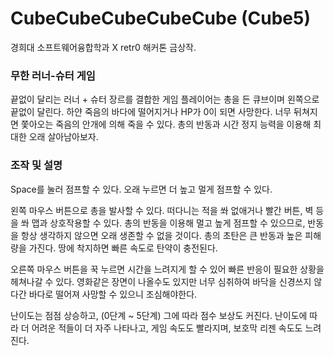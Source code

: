 # CubeCubeCubeCubeCube (Cube5)
경희대 소프트웨어융합학과 X retr0 해커톤 금상작.

### 무한 러너-슈터 게임
끝없이 달리는 러너 + 슈터 장르를 결합한 게임
플레이어는 총을 든 큐브이며 왼쪽으로 끝없이 달린다. 하얀 죽음의 바다에 떨어지거나 HP가 0이 되면 사망한다. 너무 뒤쳐지면 쫓아오는 죽음의 안개에 의해 죽을 수 있다. 총의 반동과 시간 정지 능력을 이용해 최대한 오래 살아남아보자.

### 조작 및 설명

Space를 눌러 점프할 수 있다. 오래 누르면 더 높고 멀게 점프할 수 있다.

왼쪽 마우스 버튼으로 총을 발사할 수 있다. 떠다니는 적을 쏴 없애거나 빨간 버튼, 벽 등을 쏴 맵과 상호작용할 수 있다. 총의 반동을 이용해 멀고 높게 점프할 수 있으므로, 반동을 항상 생각하지 않으면 오래 생존할 수 없을 것이다. 총의 초탄은 큰 반동과 높은 피해량을 가진다. 땅에 착지하면 빠른 속도로 탄약이 충전된다.

오른쪽 마우스 버튼을 꾹 누르면 시간을 느려지게 할 수 있어 빠른 반응이 필요한 상황을 헤쳐나갈 수 있다. 영화같은 장면이 나올수도 있지만 너무 심취하여 바닥을 신경쓰지 않다간 바다로 떨어져 사망할 수 있으니 조심해야한다.

난이도는 점점 상승하고, (0단계 ~ 5단계) 그에 따라 점수 보상도 커진다. 난이도에 따라 더 어려운 적들이 더 자주 나타나고, 게임 속도도 빨라지며, 보호막 리젠 속도도 느려진다.
